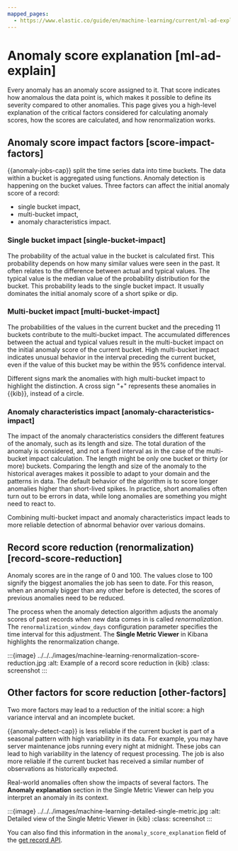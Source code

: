 ```yaml
---
mapped_pages:
  - https://www.elastic.co/guide/en/machine-learning/current/ml-ad-explain.html
---
```


# Anomaly score explanation [ml-ad-explain]

Every anomaly has an anomaly score assigned to it. That score indicates how anomalous the data point is, which makes it possible to define its severity compared to other anomalies. This page gives you a high-level explanation of the critical factors considered for calculating anomaly scores, how the scores are calculated, and how renormalization works.

## Anomaly score impact factors [score-impact-factors]

{{anomaly-jobs-cap}} split the time series data into time buckets. The data within a bucket is aggregated using functions. Anomaly detection is happening on the bucket values. Three factors can affect the initial anomaly score of a record:

* single bucket impact,
* multi-bucket impact,
* anomaly characteristics impact.

### Single bucket impact [single-bucket-impact]

The probability of the actual value in the bucket is calculated first. This probability depends on how many similar values were seen in the past. It often relates to the difference between actual and typical values. The typical value is the median value of the probability distribution for the bucket. This probability leads to the single bucket impact. It usually dominates the initial anomaly score of a short spike or dip.

### Multi-bucket impact [multi-bucket-impact]

The probabilities of the values in the current bucket and the preceding 11 buckets contribute to the multi-bucket impact. The accumulated differences between the actual and typical values result in the multi-bucket impact on the initial anomaly score of the current bucket. High multi-bucket impact indicates unusual behavior in the interval preceding the current bucket, even if the value of this bucket may be within the 95% confidence interval.

Different signs mark the anomalies with high multi-bucket impact to highlight the distinction. A cross sign "+" represents these anomalies in {{kib}}, instead of a circle.

### Anomaly characteristics impact [anomaly-characteristics-impact]

The impact of the anomaly characteristics considers the different features of the anomaly, such as its length and size. The total duration of the anomaly is considered, and not a fixed interval as in the case of the multi-bucket impact calculation. The length might be only one bucket or thirty (or more) buckets. Comparing the length and size of the anomaly to the historical averages makes it possible to adapt to your domain and the patterns in data. The default behavior of the algorithm is to score longer anomalies higher than short-lived spikes. In practice, short anomalies often turn out to be errors in data, while long anomalies are something you might need to react to.

Combining multi-bucket impact and anomaly characteristics impact leads to more reliable detection of abnormal behavior over various domains.

## Record score reduction (renormalization) [record-score-reduction]

Anomaly scores are in the range of 0 and 100. The values close to 100 signify the biggest anomalies the job has seen to date. For this reason, when an anomaly bigger than any other before is detected, the scores of previous anomalies need to be reduced.

The process when the anomaly detection algorithm adjusts the anomaly scores of past records when new data comes in is called *renormalization*. The `renormalization_window_days` configuration parameter specifies the time interval for this adjustment. The **Single Metric Viewer** in Kibana highlights the renormalization change.

:::{image} ../../../images/machine-learning-renormalization-score-reduction.jpg
:alt: Example of a record score reduction in {kib}
:class: screenshot
:::

## Other factors for score reduction [other-factors]

Two more factors may lead to a reduction of the initial score: a high variance interval and an incomplete bucket.

{{anomaly-detect-cap}} is less reliable if the current bucket is part of a seasonal pattern with high variability in its data. For example, you may have server maintenance jobs running every night at midnight. These jobs can lead to high variability in the latency of request processing. The job is also more reliable if the current bucket has received a similar number of observations as historically expected.

Real-world anomalies often show the impacts of several factors. The **Anomaly explanation** section in the Single Metric Viewer can help you interpret an anomaly in its context.

:::{image} ../../../images/machine-learning-detailed-single-metric.jpg
:alt: Detailed view of the Single Metric Viewer in {kib}
:class: screenshot
:::

You can also find this information in the `anomaly_score_explanation` field of the [get record API](https://www.elastic.co/guide/en/elasticsearch/reference/current/ml-get-record.html).

